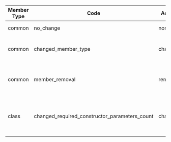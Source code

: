 | Member Type | Code | Action | Status | description |
| --- | --- | --- | --- | --- |
| common | no_change | none | compatible | Nothing is changed
| common | changed_member_type | changed | breaking | Signature member type changed
| common | member_removal | removed | breaking | Signature member removed from package
| class | changed_required_constructor_parameters_count | changed | breaking | Required parameters count in constructor has changed